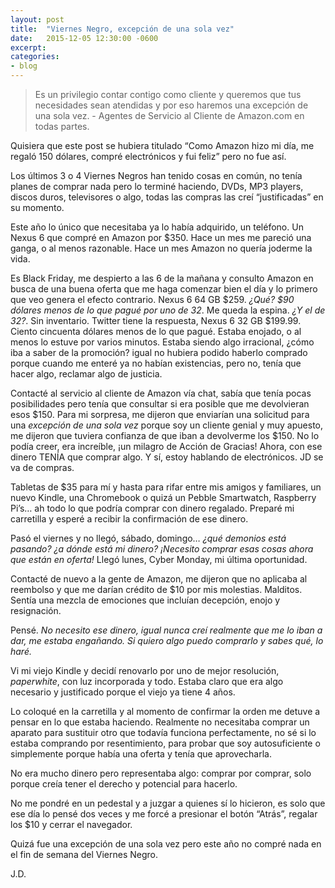```yaml
---
layout: post
title:  "Viernes Negro, excepción de una sola vez"
date:   2015-12-05 12:30:00 -0600
excerpt: 
categories:
- blog
---
```


> Es un privilegio contar contigo como cliente y queremos que tus necesidades sean atendidas y por eso haremos una excepción de una sola vez. - Agentes de Servicio al Cliente de Amazon.com en todas partes.

Quisiera que este post se hubiera titulado “Como Amazon hizo mi día, me regaló 150 dólares, compré electrónicos y fui feliz” pero no fue así.

Los últimos 3 o 4 Viernes Negros han tenido cosas en común, no tenía planes de comprar nada pero lo terminé haciendo, DVDs, MP3 players, discos duros, televisores o algo, todas las compras las creí “justificadas” en su momento.

Este año lo único que necesitaba ya lo había adquirido, un teléfono. Un Nexus 6 que compré en Amazon por $350. Hace un mes me pareció una ganga, o al menos razonable. Hace un mes Amazon no quería joderme la vida.

Es Black Friday, me despierto a las 6 de la mañana y consulto Amazon en busca de una buena oferta que me haga comenzar bien el día y lo primero que veo genera el efecto contrario. Nexus 6 64 GB $259. *¿Qué? $90 dólares menos de lo que pagué por uno de 32*. Me queda la espina. *¿Y el de 32?*. Sin inventario. Twitter tiene la respuesta, Nexus 6 32 GB $199.99. Ciento cincuenta dólares menos de lo que pagué. Estaba enojado, o al menos lo estuve por varios minutos. Estaba siendo algo irracional, ¿cómo iba a saber de la promoción? igual no hubiera podido haberlo comprado porque cuando me enteré ya no habían existencias, pero no, tenía que hacer algo, reclamar algo de justicia.

Contacté al servicio al cliente de Amazon vía chat, sabía que tenía pocas posibilidades pero tenía que consultar si era posible que me devolvieran esos $150. Para mi sorpresa, me dijeron que enviarían una solicitud para una *excepción de una sola vez* porque soy un cliente genial y muy apuesto, me dijeron que tuviera confianza de que iban a devolverme los $150. No lo podía creer, era increíble, ¡un milagro de Acción de Gracias! Ahora, con ese dinero TENÍA que comprar algo. Y sí, estoy hablando de electrónicos. JD se va de compras.

Tabletas de $35 para mí y hasta para rifar entre mis amigos y familiares, un nuevo Kindle, una Chromebook o quizá un Pebble Smartwatch, Raspberry Pi’s… ah todo lo que podría comprar con dinero regalado. Preparé mi carretilla y esperé a recibir la confirmación de ese dinero.

Pasó el viernes y no llegó, sábado, domingo… *¿qué demonios está pasando? ¿a dónde está mi dinero? ¡Necesito comprar esas cosas ahora que están en oferta!* Llegó lunes, Cyber Monday, mi última oportunidad. 

Contacté de nuevo a la gente de Amazon, me dijeron que no aplicaba al reembolso y que me darían crédito de $10 por mis molestias. Malditos. Sentía una mezcla de emociones que incluían decepción, enojo y resignación.

Pensé. *No necesito ese dinero, igual nunca creí realmente que me lo iban a dar, me estaba engañando. Si quiero algo puedo comprarlo y sabes qué, lo haré.*  

Vi mi viejo Kindle y decidí renovarlo por uno de mejor resolución, *paperwhite*, con luz incorporada y todo. Estaba claro que era algo necesario y justificado porque el viejo ya tiene 4 años.

Lo coloqué en la carretilla y al momento de confirmar la orden me detuve a pensar en lo que estaba haciendo. Realmente no necesitaba comprar un aparato para sustituir otro que todavía funciona perfectamente, no sé si lo estaba comprando por resentimiento, para probar que soy autosuficiente o simplemente porque había una oferta y tenía que aprovecharla. 

No era mucho dinero pero representaba algo: comprar por comprar, solo porque creía tener el derecho y potencial para hacerlo. 

No me pondré en un pedestal y a juzgar a quienes sí lo hicieron, es solo que ese día lo pensé dos veces y me forcé a presionar el botón “Atrás”, regalar los $10 y cerrar el navegador.

Quizá fue una excepción de una sola vez pero este año no compré nada en el fin de semana del Viernes Negro.

J.D.
